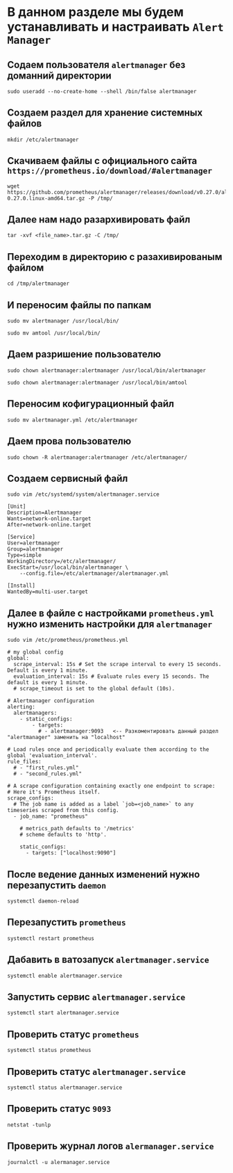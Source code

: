 # В данном разделе мы будем устанавливать и настраивать `Alert Manager`
## Содаем пользователя `alertmanager` без доманний директории 
~~~
sudo useradd --no-create-home --shell /bin/false alertmanager
~~~
## Создаем раздел для хранение системных файлов
~~~
mkdir /etc/alertmanager
~~~
## Скачиваем файлы с официального сайта `https://prometheus.io/download/#alertmanager`
~~~
wget https://github.com/prometheus/alertmanager/releases/download/v0.27.0/alertmanager-0.27.0.linux-amd64.tar.gz -P /tmp/
~~~
## Далее нам надо разархивировать файл 
~~~
tar -xvf <file_name>.tar.gz -C /tmp/
~~~
## Переходим в директорию с разахивированым файлом
~~~
cd /tmp/alertmanager
~~~
## И переносим файлы по папкам 
~~~
sudo mv alertmanager /usr/local/bin/  
~~~
~~~
sudo mv amtool /usr/local/bin/
~~~
## Даем разришение пользователю 
~~~
sudo chown alertmanager:alertmanager /usr/local/bin/alertmanager
~~~
~~~
sudo chown alertmanager:alertmanager /usr/local/bin/amtool
~~~
## Переносим кофигурационный файл
~~~
sudo mv alertmanager.yml /etc/alertmanager
~~~
## Даем прова пользователю 
~~~
sudo chown -R alertmanager:alertmanager /etc/alertmanager/
~~~
## Создаем сервисный файл 
~~~
sudo vim /etc/systemd/system/alertmanager.service
~~~
~~~
[Unit]
Description=Alertmanager
Wants=network-online.target
After=network-online.target

[Service]
User=alertmanager
Group=alertmanager
Type=simple
WorkingDirectory=/etc/alertmanager/
ExecStart=/usr/local/bin/alertmanager \
    --config.file=/etc/alertmanager/alertmanager.yml

[Install]
WantedBy=multi-user.target
~~~
## Далее в файле с настройками `prometheus.yml` нужно изменить настройки для `alertmanager`
~~~
sudo vim /etc/prometheus/prometheus.yml
~~~
~~~
# my global config
global:
  scrape_interval: 15s # Set the scrape interval to every 15 seconds. Default is every 1 minute.
  evaluation_interval: 15s # Evaluate rules every 15 seconds. The default is every 1 minute.
  # scrape_timeout is set to the global default (10s).

# Alertmanager configuration
alerting:
  alertmanagers:
    - static_configs:
        - targets:
          # - alertmanager:9093   <-- Разкоментировать данный раздел "alertmanager" заменить на "localhost"

# Load rules once and periodically evaluate them according to the global 'evaluation_interval'.
rule_files:
  # - "first_rules.yml"
  # - "second_rules.yml"

# A scrape configuration containing exactly one endpoint to scrape:
# Here it's Prometheus itself.
scrape_configs:
  # The job name is added as a label `job=<job_name>` to any timeseries scraped from this config.
  - job_name: "prometheus"

    # metrics_path defaults to '/metrics'
    # scheme defaults to 'http'.

    static_configs:
      - targets: ["localhost:9090"]
~~~
## После ведение данных изменений нужно перезапустить `daemon`
~~~
systemctl daemon-reload
~~~
## Перезапустить `prometheus`
~~~
systemctl restart prometheus
~~~
## Дабавить в ватозапуск `alertmanager.service`
~~~
systemctl enable alertmanager.service
~~~
## Запустить сервис `alertmanager.service`
~~~
systemctl start alertmanager.service
~~~
## Проверить статус `prometheus`
~~~
systemctl status prometheus
~~~
## Проверить статус `alertmanager.service`
~~~
systemctl status alertmanager.service
~~~
## Проверить статус `9093`
~~~
netstat -tunlp
~~~
## Проверить журнал логов `alermanager.service`
~~~
journalctl -u alermanager.service
~~~
